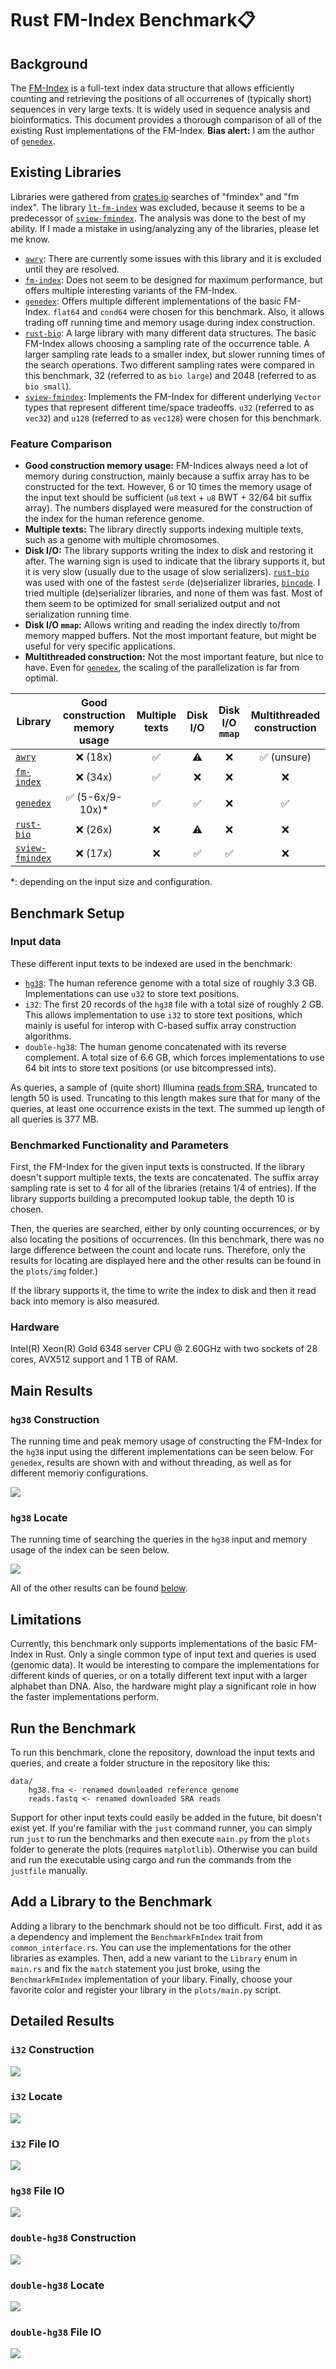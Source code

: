# Rust FM-Index Benchmark📋

## Background

The [FM-Index] is a full-text index data structure that allows efficiently counting and retrieving the positions of all occurrenes of (typically short) sequences in very large texts. It is widely used in sequence analysis and bioinformatics. This document provides a thorough comparison of all of the existing Rust implementations of the FM-Index. **Bias alert:** I am the author of [`genedex`].

## Existing Libraries

Libraries were gathered from [crates.io](crates.io) searches of "fmindex" and "fm index". The library [`lt-fm-index`] was excluded, because it seems to be a predecessor of [`sview-fmindex`]. The analysis was done to the best of my ability. If I made a mistake in using/analyzing any of the libraries, please let me know. 

* [`awry`]\: There are currently some issues with this library and it is excluded until they are resolved.
* [`fm-index`]\: Does not seem to be designed for maximum performance, but offers multiple interesting variants of the FM-Index.
* [`genedex`]\: Offers multiple different implementations of the basic FM-Index. `flat64` and `cond64` were chosen for this benchmark. Also, it allows trading off running time and memory usage during index construction.
* [`rust-bio`]\: A large library with many different data structures. The basic FM-Index allows choosing a sampling rate of the occurrence table. A larger sampling rate leads to a smaller index, but slower running times of the search operations. Two different sampling rates were compared in this benchmark, 32 (referred to as `bio large`) and 2048 (referred to as `bio small`).
* [`sview-fmindex`]\: Implements the FM-Index for different underlying `Vector` types that represent different time/space tradeoffs. `u32` (referred to as `vec32`) and `u128` (referred to as `vec128`) were chosen for this benchmark.

### Feature Comparison

- **Good construction memory usage:** FM-Indices always need a lot of memory during construction, mainly because a suffix array has to be constructed for the text. However, 6 or 10 times the memory usage of the input text should be sufficient (`u8` text + `u8` BWT + 32/64 bit suffix array). The numbers displayed were measured for the construction of the index for the human reference genome.
- **Multiple texts:** The library directly supports indexing multiple texts, such as a genome with multiple chromosomes.
- **Disk I/O:** The library supports writing the index to disk and restoring it after. The warning sign is used to indicate that the library supports it, but it is very slow (usually due to the usage of slow serializers). [`rust-bio`] was used with one of the fastest `serde` (de)serializer libraries, [`bincode`]. I tried multiple (de)serializer libraries, and none of them was fast. Most of them seem to be optimized for small serialized output and not serialization running time.
- **Disk I/O `mmap`:** Allows writing and reading the index directly to/from memory mapped buffers. Not the most important feature, but might be useful for very specific applications.
- **Multithreaded construction:** Not the most important feature, but nice to have. Even for [`genedex`], the scaling of the parallelization is far from optimal.

| **Library** | **Good construction memory usage** | **Multiple texts** |  **Disk I/O** | **Disk I/O `mmap`** |**Multithreaded construction** | 
| ----------- | :-------------: | :-------------: | :-------------: | :-------------: |  :-------------: |
| [`awry`]          | ❌ (18x) | ✅ | ⚠️ | ❌ | ✅ (unsure) |
| [`fm-index`]      | ❌ (34x) | ✅ | ❌ | ❌ | ❌ |
| [`genedex`]       | ✅ (5-6x/9-10x)* | ✅ | ✅ | ❌ | ✅ |
| [`rust-bio`]      | ❌ (26x) | ❌  | ⚠️ | ❌ | ❌ |
| [`sview-fmindex`] | ❌ (17x) | ❌ | ✅ | ✅ | ❌ |

*: depending on the input size and configuration.

## Benchmark Setup

### Input data

These different input texts to be indexed are used in the benchmark:

* [`hg38`]: The human reference genome with a total size of roughly 3.3 GB. Implementations can use `u32` to store text positions.
* `i32`: The first 20 records of the `hg38` file with a total size of roughly 2 GB. This allows implementation to use `i32` to store text positions, which mainly is useful for interop with C-based suffix array construction algorithms.
* `double-hg38`: The human genome concatenated with its reverse complement. A total size of 6.6 GB, which forces implementations to use 64 bit ints to store text positions (or use bitcompressed ints).

As queries, a sample of (quite short) Illumina [reads from SRA], truncated to length 50 is used. Truncating to this length makes sure that for many of the queries, at least one occurrence exists in the text. The summed up length of all queries is 377 MB.

### Benchmarked Functionality and Parameters

First, the FM-Index for the given input texts is constructed. If the library doesn't support multiple texts, the texts are concatenated. The suffix array sampling rate is set to 4 for all of the libraries (retains 1/4 of entries). If the library supports building a precomputed lookup table, the depth 10 is chosen. 

Then, the queries are searched, either by only counting occurrences, or by also locating the positions of occurrences. (In this benchmark, there was no large difference between the count and locate runs. Therefore, only the results for locating are displayed here and the other results can be found in the `plots/img` folder.)

If the library supports it, the time to write the index to disk and then it read back into memory is also measured.

### Hardware

Intel(R) Xeon(R) Gold 6348 server CPU @ 2.60GHz with two sockets of 28 cores, AVX512 support and 1 TB of RAM.

## Main Results

### `hg38` Construction

The running time and peak memory usage of constructing the FM-Index for the `hg38` input using the different implementations can be seen below. For `genedex`, results are shown with and without threading, as well as for different memoriy configurations.

<img src="plots/img/Construction-Hg38.svg" />

### `hg38` Locate

The running time of searching the queries in the `hg38` input and memory usage of the index can be seen below.

<img src="plots/img/Locate-Hg38.svg" />

All of the other results can be found [below](#detailed-results).

## Limitations

Currently, this benchmark only supports implementations of the basic FM-Index in Rust. Only a single common type of input text and queries is used (genomic data). It would be interesting to compare the implementations for different kinds of queries, or on a totally different text input with a larger alphabet than DNA. Also, the hardware might play a significant role in how the faster implementations perform.

## Run the Benchmark

To run this benchmark, clone the repository, download the input texts and queries, and create a folder structure in the repository like this:

```
data/
    hg38.fna <- renamed downloaded reference genome
    reads.fastq <- renamed downloaded SRA reads
```

Support for other input texts could easily be added in the future, bit doesn't exist yet. If you're familiar with the `just` command runner, you can simply run `just` to run the benchmarks and then execute `main.py` from the `plots` folder to generate the plots (requires `matplotlib`). Otherwise you can build and run the executable using cargo and run the commands from the `justfile` manually.

## Add a Library to the Benchmark

Adding a library to the benchmark should not be too difficult. First, add it as a dependency and implement the `BenchmarkFmIndex` trait from `common_interface.rs`. You can use the implementations for the other libraries as examples. Then, add a new variant to the `Library` enum in `main.rs` and fix the `match` statement you just broke, using the `BenchmarkFmIndex` implementation of your libary. Finally, choose your favorite color and register your library in the `plots/main.py` script.

## Detailed Results

### `i32` Construction

<img src="plots/img/Construction-I32.svg" />

### `i32` Locate

<img src="plots/img/Locate-I32.svg" />

### `i32` File IO

<img src="plots/img/FileIO-I32.svg" />

### `hg38` File IO

<img src="plots/img/FileIO-Hg38.svg" />

### `double-hg38` Construction

<img src="plots/img/Construction-DoubleHg38.svg" />

### `double-hg38` Locate

<img src="plots/img/Locate-DoubleHg38.svg" />

### `double-hg38` File IO

<img src="plots/img/FileIO-DoubleHg38.svg" />

[`awry`]: https://github.com/UM-Applied-Algorithms-Lab/AWRY
[`bincode`]: https://sr.ht/~stygianentity/bincode/
[`fm-index`]: https://github.com/ajalab/fm-index
[`genedex`]: https://github.com/feldroop/genedex
[`rust-bio`]: https://github.com/rust-bio/rust-bio
[`lt-fm-index`]: https://github.com/baku4/lt-fm-index/
[`sview-fmindex`]: https://github.com/baku4/sview-fmindex

[FM-Index]: https://doi.org/10.1109/SFCS.2000.892127
[`hg38`]: https://www.ncbi.nlm.nih.gov/datasets/genome/GCF_000001405.38/
[reads from SRA]: https://www.ncbi.nlm.nih.gov/sra/ERX14765811
